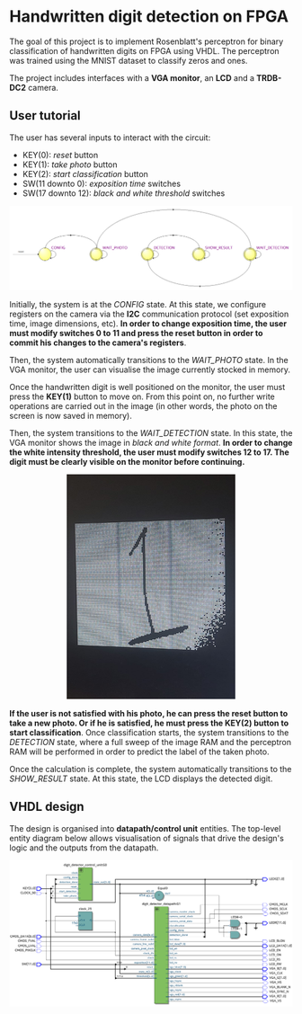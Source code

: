 # Handwritten digit detection on FPGA

The goal of this project is to implement Rosenblatt's perceptron for binary classification of handwritten digits on FPGA using VHDL. The perceptron was trained using the MNIST dataset to classify zeros and ones.

The project includes interfaces with a **VGA monitor**, an **LCD** and a **TRDB-DC2** camera.

## User tutorial

The user has several inputs to interact with the circuit:

- KEY(0): *reset* button
- KEY(1): *take photo* button
- KEY(2): *start classification* button
- SW(11 downto 0): *exposition time* switches
- SW(17 downto 12): *black and white threshold* switches

![](state_machine.png)

Initially, the system is at the *CONFIG* state. At this state, we configure registers on the camera via the **I2C** communication protocol (set exposition time, image dimensions, etc). **In order to change exposition time, the user must modify switches 0 to 11 and press the reset button in order to commit his changes to the camera's registers**.

Then, the system automatically transitions to the *WAIT_PHOTO* state. In the VGA monitor, the user can visualise the image currently stocked in memory.

Once the handwritten digit is well positioned on the monitor, the user must press the **KEY(1)** button to move on. From this point on, no further write operations are carried out in the image (in other words, the photo on the screen is now saved in memory).

Then, the system transitions to the *WAIT_DETECTION* state. In this state, the VGA monitor shows the image in *black and white format*. **In order to change the white intensity threshold, the user must modify switches 12 to 17. The digit must be clearly visible on the monitor before continuing.**

<p align="center">
<img src="example.jpeg" alt="image" width="300" height="400">
</p>

**If the user is not satisfied with his photo, he can press the reset button to take a new photo. Or if he is satisfied, he must press the KEY(2) button to start classification**. Once classification starts, the system transitions to the *DETECTION* state, where a full sweep of the image RAM and the perceptron RAM will be performed in order to predict the label of the taken photo.

Once the calculation is complete, the system automatically transitions to the *SHOW_RESULT* state. At this state, the LCD displays the detected digit.

## VHDL design

The design is organised into **datapath/control unit** entities. The top-level entity diagram below allows visualisation of signals that drive the design's logic and the outputs from the datapath.

![](top_level.png)